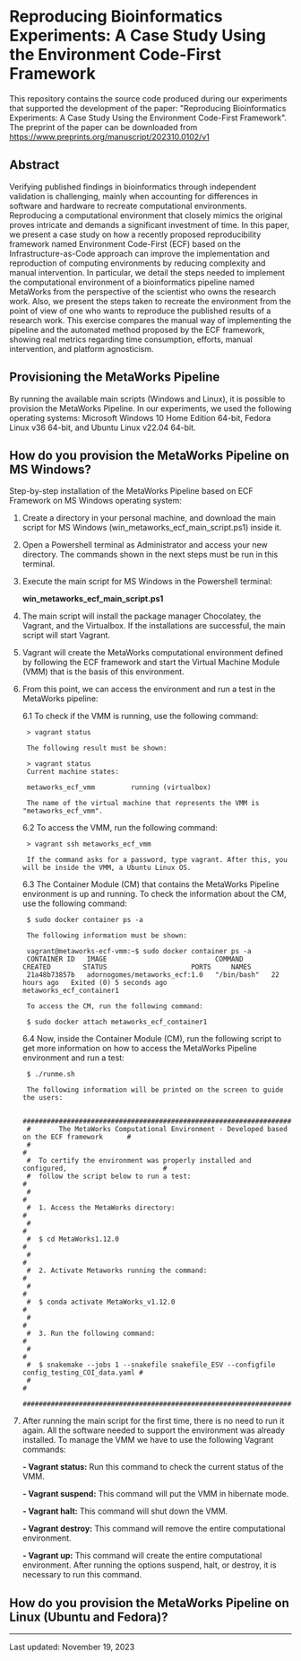# Reproducing Bioinformatics Experiments: A Case Study Using the Environment Code-First Framework

This repository contains the source code produced during our experiments that supported the development of the paper: "Reproducing Bioinformatics Experiments: A Case Study Using the Environment Code-First Framework".
The preprint of the paper can be downloaded from https://www.preprints.org/manuscript/202310.0102/v1

## Abstract

Verifying published findings in bioinformatics through independent validation is challenging, mainly when accounting for differences in software and hardware to recreate computational environments. Reproducing a computational environment that closely mimics the original proves intricate and demands a significant investment of time. In this paper, we present a case study on how a recently proposed reproducibility framework named Environment Code-First (ECF) based on the Infrastructure-as-Code approach can improve the implementation and reproduction of computing environments by reducing complexity and manual intervention. In particular, we detail the steps needed to implement the computational environment of a bioinformatics pipeline named MetaWorks from the perspective of the scientist who owns the research work. Also, we present the steps taken to recreate the environment from the point of view of one who wants to reproduce the published results of a research work. This exercise compares the manual way of implementing the pipeline and the automated method proposed by the ECF framework, showing real metrics regarding time consumption, efforts, manual intervention, and platform agnosticism. 

## Provisioning the MetaWorks Pipeline
By running the available main scripts (Windows and Linux), it is possible to provision the MetaWorks Pipeline. In our experiments, we used the following operating systems: Microsoft Windows 10 Home Edition 64-bit, Fedora Linux v36 64-bit, and Ubuntu Linux v22.04 64-bit.

## How do you provision the MetaWorks Pipeline on MS Windows?
Step-by-step installation of the MetaWorks Pipeline based on ECF Framework on MS Windows operating system:

1. Create a directory in your personal machine, and download the main script for MS Windows (win_metaworks_ecf_main_script.ps1) inside it.

2. Open a Powershell terminal as Administrator and access your new directory. The commands shown in the next steps must be run in this terminal.

3. Execute the main script for MS Windows in the Powershell terminal:

	**win_metaworks_ecf_main_script.ps1**
 
4. The main script will install the package manager Chocolatey, the Vagrant, and the Virtualbox. If the installations are successful, the main script will start Vagrant.

5. Vagrant will create the MetaWorks computational environment defined by following the ECF framework and start the Virtual Machine Module (VMM) that is the basis of this environment.

6. From this point, we can access the environment and run a test in the MetaWorks pipeline:

	6.1 To check if the VMM is running, use the following command:

   		> vagrant status

   		The following result must be shown:

   		> vagrant status
		Current machine states:

   		metaworks_ecf_vmm         running (virtualbox)

		The name of the virtual machine that represents the VMM is "metaworks_ecf_vmm".

	6.2 To access the VMM, run the following command:

   		> vagrant ssh metaworks_ecf_vmm

		If the command asks for a password, type vagrant. After this, you will be inside the VMM, a Ubuntu Linux OS.


	6.3 The Container Module (CM) that contains the MetaWorks Pipeline environment is up and running. To check the information about the CM, use the following command:

		$ sudo docker container ps -a

		The following information must be shown:

		vagrant@metaworks-ecf-vmm:~$ sudo docker container ps -a
		CONTAINER ID   IMAGE                           COMMAND       CREATED        STATUS                     PORTS     NAMES
		21a48b73857b   adornogomes/metaworks_ecf:1.0   "/bin/bash"   22 hours ago   Exited (0) 5 seconds ago             metaworks_ecf_container1

		To access the CM, run the following command:

		$ sudo docker attach metaworks_ecf_container1

	6.4 Now, inside the Container Module (CM), run the following script to get more information on how to access the MetaWorks Pipeline environment and run a test:

   		$ ./runme.sh

   		The following information will be printed on the screen to guide the users:

		#############################################################################################
		#       The MetaWorks Computational Environment - Developed based on the ECF framework      #
		#                                                                                           #
		#  To certify the environment was properly installed and configured,                        #
		#  follow the script below to run a test:                                                   #
		#                                                                                           #
		#  1. Access the MetaWorks directory:                                                       #
		#                                                                                           #
		#  $ cd MetaWorks1.12.0                                                                     #
		#                                                                                           #
		#  2. Activate Metaworks running the command:                                               #
		#                                                                                           #
		#  $ conda activate MetaWorks_v1.12.0                                                       #
		#                                                                                           #
		#  3. Run the following command:                                                            #
		#                                                                                           #
		#  $ snakemake --jobs 1 --snakefile snakefile_ESV --configfile config_testing_COI_data.yaml #
		#                                                                                           #
		#############################################################################################

7. After running the main script for the first time, there is no need to run it again. All the software needed to support the environment was already installed. To manage the VMM we have to use the following Vagrant commands:

	**- Vagrant status:** Run this command to check the current status of the VMM.

	**- Vagrant suspend:** This command will put the VMM in hibernate mode.

	**- Vagrant halt:** This command will shut down the VMM.

	**- Vagrant destroy:** This command will remove the entire computational environment.

	**- Vagrant up:** This command will create the entire computational environment. After running the options suspend, halt, or destroy, it is necessary to run this command.


## How do you provision the MetaWorks Pipeline on Linux (Ubuntu and Fedora)?




-------------------------------
Last updated: November 19, 2023
